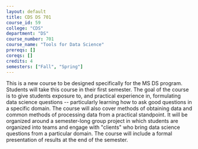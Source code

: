 ```yaml
---
layout: default
title: CDS DS 701
course_id: 59
college: "CDS"
department: "DS"
course_number: 701
course_name: "Tools for Data Science"
prereqs: []
coreqs: []
credits: 4
semesters: ["Fall", "Spring"]
---
```


This is a new course to be designed specifically for the MS DS program. Students will take this course in their first semester. The goal of the course is to give students exposure to, and practical experience in, formulating data science questions -- particularly learning how to ask good questions in a specific domain. The course will also cover methods of obtaining data and common methods of processing data from a practical standpoint. It will be organized around a semester-long group project in which students are organized into teams and engage with "clients" who bring data science questions from a particular domain. The course will include a formal presentation of results at the end of the semester.
